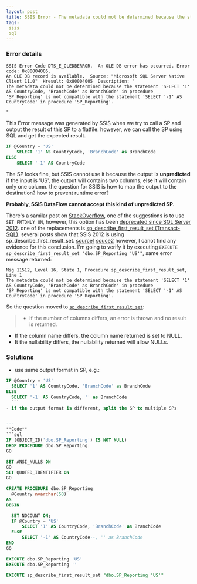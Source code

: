 ```yaml
---
layout: post
title: SSIS Error - The metadata could not be determined because the statement...
tags:
 ssis
 sql
---
```


### Error details

```
SSIS Error Code DTS_E_OLEDBERROR.  An OLE DB error has occurred. Error code: 0x80004005.
An OLE DB record is available.  Source: "Microsoft SQL Server Native Client 11.0"  Hresult: 0x80004005  Description: "
The metadata could not be determined because the statement 'SELECT '1' AS CountryCode, 'BranchCode' as BranchCode' in procedure 'SP_Reporting' is not compatible with the statement 'SELECT '-1' AS CountryCode' in procedure 'SP_Reporting'.

"
```
This Error message was generated by SSIS when we try to call a SP and output the result of this SP to a flatfile. 
however, we can call the SP using SQL and get the expected result. 

```sql
IF @Country = 'US'
	SELECT '1' AS CountryCode, 'BranchCode' as BranchCode
ELSE
	SELECT '-1' AS CountryCode
```
The SP looks fine, but SSIS cannot use it because the output is **unpredicted**
if the input is 'US', the output will contains two columns, else it will contain only one column. the question for SSIS is how to map the output to the destination? how to prevent runtime error? 

**Probably, SSIS DataFlow cannot accept this kind of unpredicted SP.**

There's a samilar post on [StackOverflow](http://stackoverflow.com/questions/18346484/ssis-package-not-wanting-to-fetch-metadata-of-temporary-table), one of the suggestions is to use `SET FMTONLY ON`, however, this option has been [deprecated since SQL Server 2012](https://msdn.microsoft.com/en-us/library/ms143729(v=sql.110).aspx). one of the replacements is [sp_describe_first_result_set (Transact-SQL)](https://msdn.microsoft.com/en-us/library/ff878602(v=sql.110).aspx). 
several posts show that SSIS 2012 is using sp_describe_first_result_set. [source1](https://social.msdn.microsoft.com/Forums/sqlserver/en-US/cfe1c7c1-910a-4f52-9718-c3406263b177/usage-of-temp-tables-in-ssis-2012?forum=sqlintegrationservices) [souce2](http://stackoverflow.com/questions/18346484/ssis-package-not-wanting-to-fetch-metadata-of-temporary-table)
however, I canot find any evidence for this conclusion. I'm going to verify it by executing `EXECUTE sp_describe_first_result_set "dbo.SP_Reporting 'US'"`, same error message returned:
```
Msg 11512, Level 16, State 1, Procedure sp_describe_first_result_set, Line 1
The metadata could not be determined because the statement 'SELECT '1' AS CountryCode, 'BranchCode' as BranchCode' in procedure 'SP_Reporting' is not compatible with the statement 'SELECT '-1' AS CountryCode' in procedure 'SP_Reporting'.
```

So the question moved to [`sp_describe_first_result_set`](https://msdn.microsoft.com/en-us/library/ff878602(v=sql.110).aspx):
> - If the number of columns differs, an error is thrown and no result is returned.
- If the column name differs, the column name returned is set to NULL.
- It the nullability differs, the nullability returned will allow NULLs.


### Solutions
 - use same output format in SP, e.g.:

  ```sql
IF @Country = 'US'
	SELECT '1' AS CountryCode, 'BranchCode' as BranchCode
ELSE
	SELECT '-1' AS CountryCode, '' as BranchCode
	```
 - if the output format is different, split the SP to multiple SPs 


---
**Code**
```sql
IF (OBJECT_ID('dbo.SP_Reporting') IS NOT NULL)
  DROP PROCEDURE dbo.SP_Reporting
GO

SET ANSI_NULLS ON
GO
SET QUOTED_IDENTIFIER ON
GO

CREATE PROCEDURE dbo.SP_Reporting 
	@Country nvarchar(50)
AS
BEGIN

	SET NOCOUNT ON;
	IF @Country = 'US'
		SELECT '1' AS CountryCode, 'BranchCode' as BranchCode
	ELSE
		SELECT '-1' AS CountryCode--, '' as BranchCode
END
GO

EXECUTE dbo.SP_Reporting 'US' 
EXECUTE dbo.SP_Reporting '' 

EXECUTE sp_describe_first_result_set "dbo.SP_Reporting 'US'"
```
